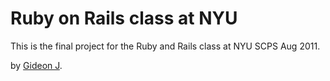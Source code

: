 # Ruby on Rails class at NYU

This is the final project for the Ruby and Rails class at NYU SCPS Aug 2011.

by [Gideon J](http://www.linkedin.com/in/gideonj ).